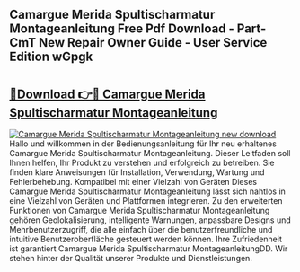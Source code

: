 ## Camargue Merida Spultischarmatur Montageanleitung Free Pdf Download - Part-CmT New Repair Owner Guide - User Service Edition wGpgk

# <h2><a href="http://df8h01.blite.top/?on=Camargue+Merida+Spultischarmatur+Montageanleitung">🔗Download 👉🔴 Camargue Merida Spultischarmatur Montageanleitung</a></h2>

[![Camargue Merida Spultischarmatur Montageanleitung new download](https://i.imgur.com/lujVjoI.png)](http://df8h01.blite.top/?on=Camargue+Merida+Spultischarmatur+Montageanleitung)
Hallo und willkommen in der Bedienungsanleitung für Ihr neu erhaltenes Camargue Merida Spultischarmatur Montageanleitung. Dieser Leitfaden soll Ihnen helfen, Ihr Produkt zu verstehen und erfolgreich zu betreiben. Sie finden klare Anweisungen für Installation, Verwendung, Wartung und Fehlerbehebung. Kompatibel mit einer Vielzahl von Geräten Dieses Camargue Merida Spultischarmatur Montageanleitung lässt sich nahtlos in eine Vielzahl von Geräten und Plattformen integrieren. Zu den erweiterten Funktionen von Camargue Merida Spultischarmatur Montageanleitung gehören Geolokalisierung, intelligente Warnungen, anpassbare Designs und Mehrbenutzerzugriff, die alle einfach über die benutzerfreundliche und intuitive Benutzeroberfläche gesteuert werden können. Ihre Zufriedenheit ist garantiert Camargue Merida Spultischarmatur MontageanleitungDD. Wir stehen hinter der Qualität unserer Produkte und Dienstleistungen.
